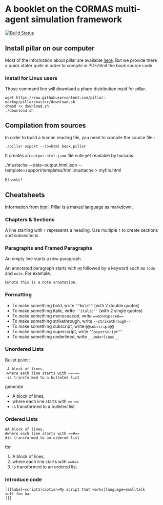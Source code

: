 # A booklet on the CORMAS multi-agent simulation framework

[![Build Status](https://travis-ci.org/cormas/Booklet-CORMAS.svg?branch=master)](https://travis-ci.org/cormas/Booklet-CORMAS)

## Install pillar on our computer
Most of the information about pillar are available [here](https://ci.inria.fr/pharo-contribution/job/EnterprisePharoBook/lastSuccessfulBuild/artifact/book-result/PillarChap/Pillar.pdf). But we provide there a quick stater quite in order to compile in PDF/html the book source code.

### Install for Linux users
Those command line will download a pharo distribution maid for pillar.

    wget https://raw.githubusercontent.com/pillar-markup/pillar/master/download.sh
    chmod +x download.sh
    ./download.sh

## Compilation from sources

In order to build a human reading file, you need to compile the source file :

    ./pillar export --to=html book.pillar

It creates an `output.html.json` file note yet readable by humans.

  ./mustache --data=output.html.json --template=support/templates/html.mustache > myfile.html

Et voilà !

## Cheatsheets
information from [html](https://ci.inria.fr/pharo-contribution/job/EnterprisePharoBook/lastSuccessfulBuild/artifact/book-result/PillarChap/Pillar.html). Pillar is a maked language as markdown.

### Chapters & Sections
A line starting with `!` represents a heading. Use multiple `!` to create sections and subsections.

### Paragraphs and Framed Paragraphs

An empty line starts a new paragraph.

An annotated paragraph starts with `@@` followed by a keyword such as `todo` and `note`. For example,

    @@note this is a note annotation.

### Formatting

* To make something bold, write `""bold""` (with 2 double quotes)
* To make something italic, write `''italic''` (with 2 single quotes)
* To make something monospaced, write `==monospaced==`
* To make something strikethrough, write `--strikethrough--`
* To make something subscript, write `@@subscript@@`
* To make something superscript, write `^^superscript^^`
* To make something underlined, write `__underlined__`

### Unordered Lists
Bullet point :

    -A block of lines,
    -where each line starts with ==-==
    -is transformed to a bulleted list

generate

* A block of lines,
* where each line starts with `==-==`
* is transformed to a bulleted list

### Ordered Lists

    #A block of lines,
    #where each line starts with ==#==
    #is transformed to an ordered list

for

1. A block of lines,
2. where each line starts with `==#==`
3. is transformed to an ordered list

### Introduce code

    [[[label=script1|caption=My script that works|language=smalltalk
    self foo bar
    ]]]
